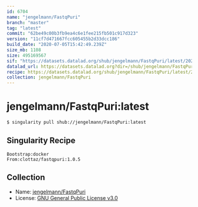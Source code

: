 ```yaml
---
id: 6704
name: "jengelmann/FastqPuri"
branch: "master"
tag: "latest"
commit: "62be49c00b3fb9ea4c6e1fee215fb501c917d323"
version: "11cf7d471667fcc605455b2d33dcc186"
build_date: "2020-07-05T15:42:49.239Z"
size_mb: 1108
size: 495169567
sif: "https://datasets.datalad.org/shub/jengelmann/FastqPuri/latest/2020-07-05-62be49c0-11cf7d47/11cf7d471667fcc605455b2d33dcc186.simg"
datalad_url: https://datasets.datalad.org?dir=/shub/jengelmann/FastqPuri/latest/2020-07-05-62be49c0-11cf7d47/
recipe: https://datasets.datalad.org/shub/jengelmann/FastqPuri/latest/2020-07-05-62be49c0-11cf7d47/Singularity
collection: jengelmann/FastqPuri
---
```


# jengelmann/FastqPuri:latest

```bash
$ singularity pull shub://jengelmann/FastqPuri:latest
```

## Singularity Recipe

```singularity
Bootstrap:docker
From:clottaz/fastqpuri:1.0.5
```

## Collection

 - Name: [jengelmann/FastqPuri](https://github.com/jengelmann/FastqPuri)
 - License: [GNU General Public License v3.0](https://api.github.com/licenses/gpl-3.0)

